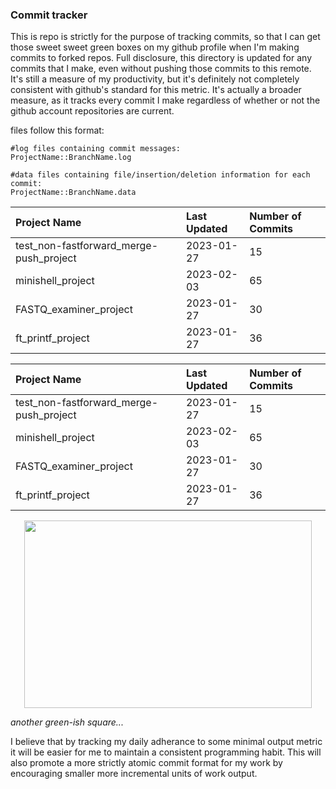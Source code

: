 
### Commit tracker
This is repo is strictly for the purpose of tracking commits, so that I can get those sweet sweet green boxes on my github profile when I'm making commits to forked repos. Full disclosure, this directory is updated for any commits that I make, even without pushing those commits to this remote. It's still a measure of my productivity, but it's definitely not completely consistent with github's standard for this metric. It's actually a broader measure, as it tracks every commit I make regardless of whether or not the github account repositories are current.

files follow this format:
```
#log files containing commit messages:
ProjectName::BranchName.log

#data files containing file/insertion/deletion information for each commit:
ProjectName::BranchName.data
```

[comment]: # (This is where the table goes)

Project Name | Last Updated | Number of Commits
:---|:---|:---
test_non-fastforward_merge-push_project  |  2023-01-27  |  15
minishell_project                        |  2023-02-03  |  65
FASTQ_examiner_project                   |  2023-01-27  |  30
ft_printf_project                        |  2023-01-27  |  36

Project Name | Last Updated | Number of Commits
:---|:---|:---
test_non-fastforward_merge-push_project  |  2023-01-27  |  15
minishell_project                        |  2023-02-03  |  65
FASTQ_examiner_project                   |  2023-01-27  |  30
ft_printf_project                        |  2023-01-27  |  36

<p align="center">
  <img width="460" height="300" src="https://cdn.shopify.com/s/files/1/0502/6417/products/ScreenShot2020-04-30at10.11.38PM_4472x.png?v=1588308646">
</p>

*another green-ish square...*

I believe that by tracking my daily adherance to some minimal output metric it will be easier for me to maintain a consistent programming habit. This will also promote a more strictly atomic commit format for my work by encouraging smaller more incremental units of work output.
